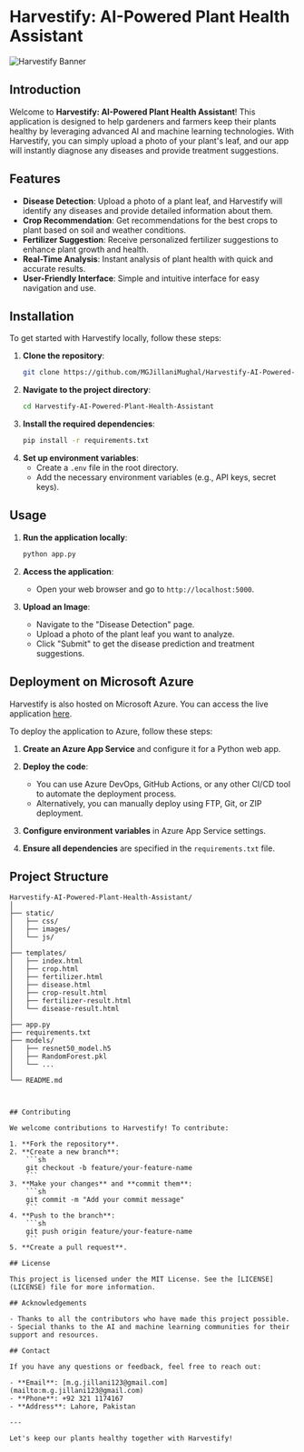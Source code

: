 # Harvestify: AI-Powered Plant Health Assistant

![Harvestify Banner](/Web%20App%20Interface.png)

## Introduction

Welcome to **Harvestify: AI-Powered Plant Health Assistant**! This application is designed to help gardeners and farmers keep their plants healthy by leveraging advanced AI and machine learning technologies. With Harvestify, you can simply upload a photo of your plant's leaf, and our app will instantly diagnose any diseases and provide treatment suggestions.

## Features

- **Disease Detection**: Upload a photo of a plant leaf, and Harvestify will identify any diseases and provide detailed information about them.
- **Crop Recommendation**: Get recommendations for the best crops to plant based on soil and weather conditions.
- **Fertilizer Suggestion**: Receive personalized fertilizer suggestions to enhance plant growth and health.
- **Real-Time Analysis**: Instant analysis of plant health with quick and accurate results.
- **User-Friendly Interface**: Simple and intuitive interface for easy navigation and use.

## Installation

To get started with Harvestify locally, follow these steps:

1. **Clone the repository**:
    ```sh
    git clone https://github.com/MGJillaniMughal/Harvestify-AI-Powered-Plant-Health-Assistant.git
    ```
2. **Navigate to the project directory**:
    ```sh
    cd Harvestify-AI-Powered-Plant-Health-Assistant
    ```
3. **Install the required dependencies**:
    ```sh
    pip install -r requirements.txt
    ```
4. **Set up environment variables**:
    - Create a `.env` file in the root directory.
    - Add the necessary environment variables (e.g., API keys, secret keys).

## Usage

1. **Run the application locally**:
    ```sh
    python app.py
    ```
2. **Access the application**:
    - Open your web browser and go to `http://localhost:5000`.

3. **Upload an Image**:
    - Navigate to the "Disease Detection" page.
    - Upload a photo of the plant leaf you want to analyze.
    - Click "Submit" to get the disease prediction and treatment suggestions.

## Deployment on Microsoft Azure

Harvestify is also hosted on Microsoft Azure. You can access the live application [here](https://salmon-river-0feb8641e.5.azurestaticapps.net/).

To deploy the application to Azure, follow these steps:

1. **Create an Azure App Service** and configure it for a Python web app.
2. **Deploy the code**:
    - You can use Azure DevOps, GitHub Actions, or any other CI/CD tool to automate the deployment process.
    - Alternatively, you can manually deploy using FTP, Git, or ZIP deployment.

3. **Configure environment variables** in Azure App Service settings.
4. **Ensure all dependencies** are specified in the `requirements.txt` file.

## Project Structure

```plaintext
Harvestify-AI-Powered-Plant-Health-Assistant/
│
├── static/
│   ├── css/
│   ├── images/
│   └── js/
│
├── templates/
│   ├── index.html
│   ├── crop.html
│   ├── fertilizer.html
│   ├── disease.html
│   ├── crop-result.html
│   ├── fertilizer-result.html
│   └── disease-result.html
│
├── app.py
├── requirements.txt
├── models/
│   ├── resnet50_model.h5
│   ├── RandomForest.pkl
│   └── ...
│
└── README.md



## Contributing

We welcome contributions to Harvestify! To contribute:

1. **Fork the repository**.
2. **Create a new branch**:
    ```sh
    git checkout -b feature/your-feature-name
    ```
3. **Make your changes** and **commit them**:
    ```sh
    git commit -m "Add your commit message"
    ```
4. **Push to the branch**:
    ```sh
    git push origin feature/your-feature-name
    ```
5. **Create a pull request**.

## License

This project is licensed under the MIT License. See the [LICENSE](LICENSE) file for more information.

## Acknowledgements

- Thanks to all the contributors who have made this project possible.
- Special thanks to the AI and machine learning communities for their support and resources.

## Contact

If you have any questions or feedback, feel free to reach out:

- **Email**: [m.g.jillani123@gmail.com](mailto:m.g.jillani123@gmail.com)
- **Phone**: +92 321 1174167
- **Address**: Lahore, Pakistan

---

Let's keep our plants healthy together with Harvestify!
